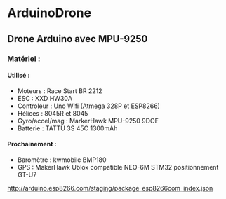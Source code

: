 <h1>ArduinoDrone</h1>

<h2>Drone Arduino avec MPU-9250</h2>

<h3>Matériel : </h3>

<h4>Utilisé : </h4>
<ul>
  <li>Moteurs : Race Start BR 2212</li>
  <li>ESC : XXD HW30A</li>
  <li>Controleur : Uno Wifi (Atmega 328P et ESP8266)</li>
  <li>Hélices : 8045R et 8045</li>
  <li>Gyro/accel/mag : MarkerHawk MPU-9250 9DOF</li>
  <li>Batterie : TATTU 3S 45C 1300mAh</li>
</ul>

<h4>Prochainement :</h4>
<ul>
  <li>Baromètre : kwmobile BMP180</li>
  <li>GPS : MakerHawk Ublox compatible NEO-6M STM32 positionnement GT-U7</li>
</ul>

http://arduino.esp8266.com/staging/package_esp8266com_index.json
